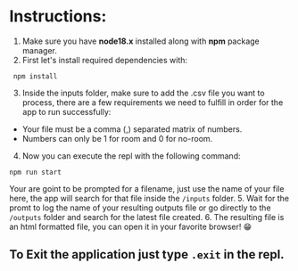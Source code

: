 # Instructions:

1. Make sure you have **node18.x** installed along with **npm** package manager.
2. First let's install required dependencies with:
```
 npm install 
```
3. Inside the inputs folder, make sure to add the .csv file you want to process, there are a few requirements we need to fulfill in order for the app to run successfully:
- Your file must be a comma (,) separated matrix of numbers.
- Numbers can only be 1 for room and 0 for no-room.

4. Now you can execute the repl with the following command:
```
npm run start
```
Your are goint to be prompted for a filename, just use the name of your file here, the app will search for that file inside the `/inputs` folder.
5. Wait for the promt to log the name of your resulting outputs file or go directly to the `/outputs` folder and search for the latest file created.
6. The resulting file is an html formatted file, you can open it in your favorite browser! 😁

## To Exit the application just type `.exit` in the repl.

